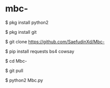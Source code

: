 # mbc-


$ pkg install python2

$ pkg install git

$ git clone https://github.com/SaefudinXd/Mbc-

$ pip install requests bs4 cowsay

$ cd Mbc-

$ git pull

$ python2 Mbc.py


